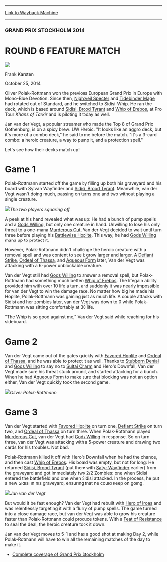 
---
[Link to Wayback Machine](https://web.archive.org/web/20141027212818/http://magic.wizards.com/en/events/coverage/gpsto14/round-6-feature-match-2014-10-25)

[_metadata_:description]:- "Oliver Polak-Rottmann won the previous European Grand Prix in Europe with Mono-Blue Devotion."
[_metadata_:generator]:- "Drupal 7 (http://drupal.org)"
[_metadata_:node]:- "291166"
[_metadata_:publish_date]:- "2014-10-25"
[_metadata_:source]:- "div-main"
[_metadata_:title]:- "ROUND 6 FEATURE MATCH"
[_metadata_:wayback_capture_timestamp]:- "2014-10-27 21:28:18"
[_metadata_:wayback_raw_url]:- "https://web.archive.org/web/20141027212818id_/http://magic.wizards.com/en/events/coverage/gpsto14/round-6-feature-match-2014-10-25"
[_metadata_:wayback_url]:- "http://magic.wizards.com/en/events/coverage/gpsto14/round-6-feature-match-2014-10-25"
---





### GRAND PRIX STOCKHOLM 2014


ROUND 6 FEATURE MATCH
=====================



![](https://media.magic.wizards.com/styles/auth_small/public/images/person/authorpic_FrankKarsten.jpg)

Frank Karsten




October 25, 2014
 










Oliver Polak-Rottmann won the previous European Grand Prix in Europe with Mono-Blue Devotion. Since then, [Nightveil Specter](http://gatherer.wizards.com/Pages/Card/Details.aspx?name=Nightveil+Specter) and [Tidebinder Mage](http://gatherer.wizards.com/Pages/Card/Details.aspx?name=Tidebinder+Mage) had rotated out of Standard, and he switched to Sidisi-Whip. He ran the deck, which is based around [Sidisi, Brood Tyrant](http://gatherer.wizards.com/Pages/Card/Details.aspx?name=Sidisi%2C+Brood+Tyrant) and [Whip of Erebos](http://gatherer.wizards.com/Pages/Card/Details.aspx?name=Whip+of+Erebos), at Pro Tour *Khans of Tarkir* and is piloting it today as well.


Jan van der Vegt, a popular streamer who made the Top 8 of Grand Prix Gothenburg, is on a spicy brew: UW Heroic. "It looks like an aggro deck, but it's more of a combo deck," he said to me before the match. "It's a 3-card combo: a heroic creature, a way to pump it, and a protection spell."


Let's see how their decks match up!


Game 1
======


Polak-Rottmann started off the game by filling up both his graveyard and his board with Sylvan Wayfinder and [Sidisi, Brood Tyrant](http://gatherer.wizards.com/Pages/Card/Details.aspx?name=Sidisi%2C+Brood+Tyrant). Meanwhile, van der Vegt wasn't doing much, passing on turns one and two without playing a single creature.


![](https://media.wizards.com/2014/events/gpsto14/The-two-players-squaring-off.jpg)*The two players squaring off.*




A peek at his hand revealed what was up: He had a bunch of pump spells and a [Gods Willing](http://gatherer.wizards.com/Pages/Card/Details.aspx?name=Gods+Willing), but only one creature in hand. Unwilling to lose his only threat to a one-mana [Murderous Cut](http://gatherer.wizards.com/Pages/Card/Details.aspx?name=Murderous+Cut), Van der Vegt decided to wait until turn three before playing his [Battlewise Hoplite](http://gatherer.wizards.com/Pages/Card/Details.aspx?name=Battlewise+Hoplite). This way, he had [Gods Willing](http://gatherer.wizards.com/Pages/Card/Details.aspx?name=Gods+Willing) mana up to protect it.



However, Polak-Rottmann didn't challenge the heroic creature with a removal spell and was content to see it grow larger and larger. A [Defiant Strike](http://gatherer.wizards.com/Pages/Card/Details.aspx?name=Defiant+Strike), [Ordeal of Thassa](http://gatherer.wizards.com/Pages/Card/Details.aspx?name=Ordeal+of+Thassa), and [Aqueous Form](http://gatherer.wizards.com/Pages/Card/Details.aspx?name=Aqueous+Form) later, Van der Vegt was attacking with a 6-power unblockable creature.


Van der Vegt still had [Gods Willing](http://gatherer.wizards.com/Pages/Card/Details.aspx?name=Gods+Willing) to answer a removal spell, but Polak-Rottmann had something much better: [Whip of Erebos](http://gatherer.wizards.com/Pages/Card/Details.aspx?name=Whip+of+Erebos). The lifegain ability provided him with over 10 life a turn, and suddenly it was nearly impossible for van der Vegt to win the damage race. No matter how big he made his Hoplite, Polak-Rottmann was gaining just as much life. A couple attacks with Sidisi and her zombies later, van der Vegt was down to 0 while Polak-Rottmann was sitting comfortably at 30 life.


"The Whip is so good against me," Van der Vegt said while reaching for his sideboard.


Game 2
======


Van der Vegt came out of the gates quickly with [Favored Hoplite](http://gatherer.wizards.com/Pages/Card/Details.aspx?name=Favored+Hoplite) and [Ordeal of Thassa](http://gatherer.wizards.com/Pages/Card/Details.aspx?name=Ordeal+of+Thassa), and he was able to protect it as well. Thanks to [Stubborn Denial](http://gatherer.wizards.com/Pages/Card/Details.aspx?name=Stubborn+Denial) and [Gods Willing](http://gatherer.wizards.com/Pages/Card/Details.aspx?name=Gods+Willing) to say no to [Sultai Charm](http://gatherer.wizards.com/Pages/Card/Details.aspx?name=Sultai+Charm) and Hero's Downfall, Van der Vegt made sure his threat stuck around, and started attacking for a bunch. When he had [Aqueous Form](http://gatherer.wizards.com/Pages/Card/Details.aspx?name=Aqueous+Form) to make sure that blocking was not an option either, Van der Vegt quickly took the second game.


![](https://media.wizards.com/2014/events/gpsto14/Oliver-Polak-Rottmann.jpg)*Oliver Polak-Rottmann*




Game 3
======



Van der Vegt started with [Favored Hoplite](http://gatherer.wizards.com/Pages/Card/Details.aspx?name=Favored+Hoplite) on turn one, [Defiant Strike](http://gatherer.wizards.com/Pages/Card/Details.aspx?name=Defiant+Strike) on turn two, and [Ordeal of Thassa](http://gatherer.wizards.com/Pages/Card/Details.aspx?name=Ordeal+of+Thassa) on turn three. When Polak-Rottmann played [Murderous Cut](http://gatherer.wizards.com/Pages/Card/Details.aspx?name=Murderous+Cut), van der Vegt had [Gods Willing](http://gatherer.wizards.com/Pages/Card/Details.aspx?name=Gods+Willing) in response. So on turn three, van der Vegt was attacking with a 5-power creature and drawing two cards for his troubles. Not bad.


Polak-Rottmann killed it off with Hero's Downfall when he had the chance, and then cast [Whip of Erebos](http://gatherer.wizards.com/Pages/Card/Details.aspx?name=Whip+of+Erebos). His board was empty, but not for long: He returned [Sidisi, Brood Tyrant](http://gatherer.wizards.com/Pages/Card/Details.aspx?name=Sidisi%2C+Brood+Tyrant) (put there with [Satyr Wayfinder](http://gatherer.wizards.com/Pages/Card/Details.aspx?name=Satyr+Wayfinder) earlier) from the graveyard and got immediately two 2/2 Zombies: one when Sidisi entered the battlefield and one when Sidisi attacked. In the process, he put a new Sidisi in his graveyard, ensuring that he could keep on going.


![](https://media.wizards.com/2014/events/gpsto14/Jan-van-der-Vegt.jpg)*Jan van der Vegt*




But would it be fast enough? Van der Vegt had rebuilt with [Hero of Iroas](http://gatherer.wizards.com/Pages/Card/Details.aspx?name=Hero+of+Iroas) and was relentlessly targeting it with a flurry of pump spells. The game turned into a close damage race, but van der Vegt was able to grow his creature faster than Polak-Rottmann could produce tokens. With a [Feat of Resistance](http://gatherer.wizards.com/Pages/Card/Details.aspx?name=Feat+of+Resistance) to seal the deal, the heroic creature took it down.



Jan van der Vegt moves to 5-1 and has a good shot at making Day 2, while Polak-Rotmann will have to win all the remaining matches of the day to make it.



* [Complete coverage of Grand Prix Stockholm](http://magic.wizards.com/en/events/coverage/gpsto14)






 
 




  







